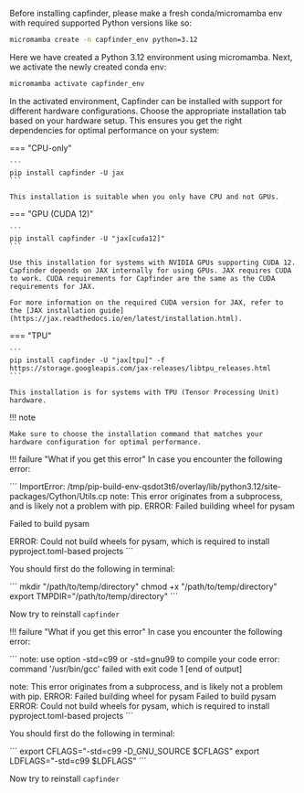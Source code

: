 Before installing capfinder, please make a fresh conda/micromamba env with required supported Python versions like so:
```sh
micromamba create -n capfinder_env python=3.12
```
Here we have created a Python 3.12 environment using micromamba. Next, we activate the newly created conda env:
```sh
micromamba activate capfinder_env
```

In the activated environment, Capfinder can be installed with support for different hardware configurations. Choose the appropriate installation tab based on your hardware setup. This ensures you get the right dependencies for optimal performance on your system:

=== "CPU-only"

    ```
    pip install capfinder -U jax
    ```

    This installation is suitable when you only have CPU and not GPUs.

=== "GPU (CUDA 12)"

    ```
    pip install capfinder -U "jax[cuda12]"
    ```

    Use this installation for systems with NVIDIA GPUs supporting CUDA 12. Capfinder depends on JAX internally for using GPUs. JAX requires CUDA to work. CUDA requirements for Capfinder are the same as the CUDA requirements for JAX.

    For more information on the required CUDA version for JAX, refer to the [JAX installation guide](https://jax.readthedocs.io/en/latest/installation.html).

=== "TPU"

    ```
    pip install capfinder -U "jax[tpu]" -f https://storage.googleapis.com/jax-releases/libtpu_releases.html
    ```

    This installation is for systems with TPU (Tensor Processing Unit) hardware.

!!! note

    Make sure to choose the installation command that matches your hardware configuration for optimal performance.

!!! failure "What if you get this error"
In case you encounter the following error:

´´´
ImportError: /tmp/pip-build-env-qsdot3t6/overlay/lib/python3.12/site-packages/Cython/Utils.cp
note: This error originates from a subprocess, and is likely not a problem with pip.
ERROR: Failed building wheel for pysam

Failed to build pysam

ERROR: Could not build wheels for pysam, which is required to install pyproject.toml-based projects
´´´

You should first do the following in terminal:

´´´
mkdir "/path/to/temp/directory"
chmod +x "/path/to/temp/directory"
export TMPDIR="/path/to/temp/directory"
´´´

Now try to reinstall `capfinder`

!!! failure "What if you get this error"
In case you encounter the following error:

´´´
note: use option -std=c99 or -std=gnu99 to compile your code
error: command '/usr/bin/gcc' failed with exit code 1
[end of output]

note: This error originates from a subprocess, and is likely not a problem with pip.
ERROR: Failed building wheel for pysam
Failed to build pysam
ERROR: Could not build wheels for pysam, which is required to install pyproject.toml-based projects
´´´

You should first do the following in terminal:

´´´
export CFLAGS="-std=c99 -D_GNU_SOURCE $CFLAGS"
export LDFLAGS="-std=c99 $LDFLAGS"
´´´

Now try to reinstall `capfinder`
